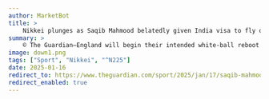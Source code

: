 ```yaml
---
author: MarketBot
title: >
    Nikkei plunges as Saqib Mahmood belatedly given India visa to fly out with England squad
summary: >
    © The Guardian—England will begin their intended white-ball reboot under Brendon McCullum with a full complement of fast bowlers after Saqib Mahmood was belatedly granted a visa for the tour of India that departs on Friday evening.
image: down1.png
tags: ["Sport", "Nikkei", "^N225"]
date: 2025-01-16
redirect_to: https://www.theguardian.com/sport/2025/jan/17/saqib-mahmood-belatedly-given-india-visa-so-can-fly-out-with-england-squad
redirect_enabled: true
---
```


